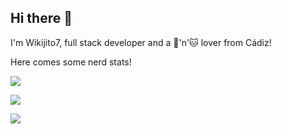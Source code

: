 ## Hi there 👋

I'm Wikijito7, full stack developer and a 🚀'n'🐱 lover from Cádiz!

Here comes some nerd stats!

![](https://komarev.com/ghpvc/?username=wikijito7&style=flat&color=brightgreen)

![](https://github-readme-stats-sigma-five.vercel.app/api?username=wikijito7&show_icons=true&theme=algolia&count_private=true&hide_title=true)

![](https://github-readme-stats.vercel.app/api/top-langs/?username=wikijito7&size_weight=0.5&count_weight=0.5&theme=algolia&layout=compact)
